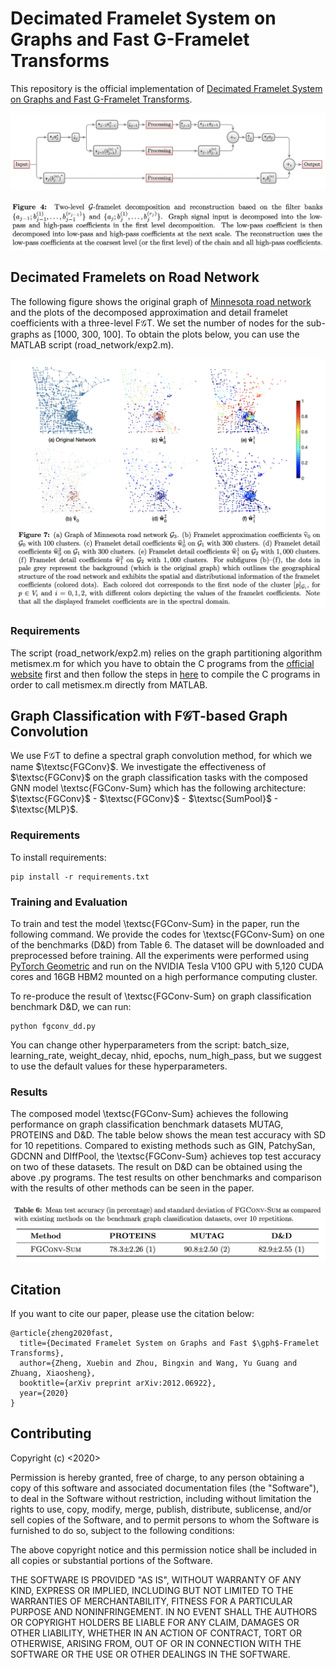 
# Decimated Framelet System on Graphs and Fast G-Framelet Transforms

This repository is the official implementation of [Decimated Framelet System on Graphs and Fast G-Framelet Transforms](https://arxiv.org/abs/2012.06922). 

![two_level_fgt](two_level_fgt.png)

![two_level_fgt_cap](filter_bank_2layers.png)

## Decimated Framelets on Road Network

The following figure shows the original graph of [Minnesota road network](http://networkrepository.com/road-minnesota.php) and the plots of the decomposed approximation and detail framelet coefficients with a three-level F$\mathcal{G}$T. We set the number of nodes for the sub-graphs as [1000, 300, 100]. To obtain the plots below, you can use the MATLAB script (road_network/exp2.m).

![road_traffic_network](fgt_minnesota.png)

### Requirements

The script (road_network/exp2.m) relies on the graph partitioning algorithm metismex.m for which you have to obtain the C programs from the [official website](http://glaros.dtc.umn.edu/gkhome/metis/metis/download) first and then follow the steps in [here](https://github.com/dgleich/metismex) to compile the C programs in order to call metismex.m directly from MATLAB.

## Graph Classification with F$\mathcal{G}$T-based Graph Convolution

We use F$\mathcal{G}$T to define a spectral graph convolution method, for which we name $\textsc{FGConv}$. We investigate the effectiveness of $\textsc{FGConv}$ on the graph classification tasks with the composed GNN model \textsc{FGConv-Sum} which has the following architecture: $\textsc{FGConv}$ - $\textsc{FGConv}$ - $\textsc{SumPool}$ - $\textsc{MLP}$.

### Requirements

To install requirements:

```setup
pip install -r requirements.txt
```

### Training and Evaluation

To train and test the model \textsc{FGConv-Sum} in the paper, run the following command. We provide the codes for \textsc{FGConv-Sum} on one of the benchmarks (D&D) from Table 6. The dataset will be downloaded and preprocessed before training. All the experiments were performed using [PyTorch Geometric](https://github.com/rusty1s/pytorch_geometric) and run on the NVIDIA Tesla V100 GPU with 5,120 CUDA cores and 16GB HBM2 mounted on a high performance computing cluster.

To re-produce the result of \textsc{FGConv-Sum} on graph classification benchmark D&D, we can run:
```
python fgconv_dd.py
```
You can change other hyperparameters from the script: batch_size, learning_rate, weight_decay, nhid, epochs, num_high_pass, but we suggest to use the default values for these hyperparameters.

###  Results

The composed model \textsc{FGConv-Sum} achieves the following performance on graph classification benchmark datasets MUTAG, PROTEINS and D&D. The table below shows the mean test accuracy with SD for 10 repetitions. Compared to existing methods such as GIN, PatchySan, GDCNN and DIffPool, the \textsc{FGConv-Sum} achieves top test accuracy on two of these datasets. The result on D&D can be obtained using the above .py programs. The test results on other benchmarks and comparison with the results of other methods can be seen in the paper.

![graph_classification_fgconv](graph_classification_fgconv.png)

## Citation 
If you want to cite our paper, please use the citation below:

```
@article{zheng2020fast,
  title={Decimated Framelet System on Graphs and Fast $\gph$-Framelet Transforms},
  author={Zheng, Xuebin and Zhou, Bingxin and Wang, Yu Guang and Zhuang, Xiaosheng},
  booktitle={arXiv preprint arXiv:2012.06922},
  year={2020}
}
```

## Contributing
Copyright (c) <2020> <NeurIPS>

Permission is hereby granted, free of charge, to any person obtaining a copy
of this software and associated documentation files (the "Software"), to deal
in the Software without restriction, including without limitation the rights
to use, copy, modify, merge, publish, distribute, sublicense, and/or sell
copies of the Software, and to permit persons to whom the Software is
furnished to do so, subject to the following conditions:

The above copyright notice and this permission notice shall be included in all
copies or substantial portions of the Software.

THE SOFTWARE IS PROVIDED "AS IS", WITHOUT WARRANTY OF ANY KIND, EXPRESS OR
IMPLIED, INCLUDING BUT NOT LIMITED TO THE WARRANTIES OF MERCHANTABILITY,
FITNESS FOR A PARTICULAR PURPOSE AND NONINFRINGEMENT. IN NO EVENT SHALL THE
AUTHORS OR COPYRIGHT HOLDERS BE LIABLE FOR ANY CLAIM, DAMAGES OR OTHER
LIABILITY, WHETHER IN AN ACTION OF CONTRACT, TORT OR OTHERWISE, ARISING FROM,
OUT OF OR IN CONNECTION WITH THE SOFTWARE OR THE USE OR OTHER DEALINGS IN THE
SOFTWARE.
